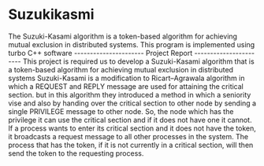 # Suzukikasmi
The Suzuki-Kasami algorithm is a token-based algorithm for achieving mutual exclusion in distributed systems.  This program is implemented using turbo C++ software ---------------------- Project Report ----------------------- This project is required us to develop a Suzuki-Kasami algorithm that is a token-based algorithm for achieving mutual exclusion in distributed systems Suzuki-Kasami is a modification to Ricart–Agrawala algorithm in which a REQUEST and REPLY message are used for attaining the critical section. but in this algorithm they introduced a method in which a seniority vise and also by handing over the critical section to other node by sending a single PRIVILEGE message to other node. So, the node which has the privilege it can use the critical section and if it does not have one it cannot. If a process wants to enter its critical section and it does not have the token, it broadcasts a request message to all other processes in the system. The process that has the token, if it is not currently in a critical section, will then send the token to the requesting process.
